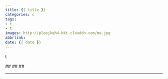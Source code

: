 ```yaml
---
title: {{ title }}
categories: c
tags:
- t
- t
images: http://ploojkqh4.bkt.clouddn.com/me.jpg
abbrlink: 
date: {{ date }}
---
```

<p class="description">t</p>
<!-- more -->
##
##
##
<hr />

